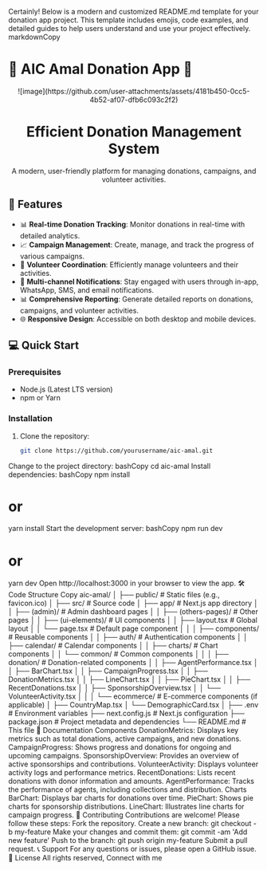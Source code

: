 Certainly! Below is a modern and customized README.md template for your donation app project. This template includes emojis, code examples, and detailed guides to help users understand and use your project effectively.
markdownCopy
# 🌟 AIC Amal Donation App 🌟

<div align="center">
![image](https://github.com/user-attachments/assets/4181b450-0cc5-4b52-af07-dfb6c093c2f2)

  <h1>Efficient Donation Management System</h1>
  <p>A modern, user-friendly platform for managing donations, campaigns, and volunteer activities.</p>
</div>

## 🚀 Features

- 📊 **Real-time Donation Tracking**: Monitor donations in real-time with detailed analytics.
- 📈 **Campaign Management**: Create, manage, and track the progress of various campaigns.
- 👥 **Volunteer Coordination**: Efficiently manage volunteers and their activities.
- 📢 **Multi-channel Notifications**: Stay engaged with users through in-app, WhatsApp, SMS, and email notifications.
- 📊 **Comprehensive Reporting**: Generate detailed reports on donations, campaigns, and volunteer activities.
- 🌐 **Responsive Design**: Accessible on both desktop and mobile devices.

## 💻 Quick Start

### Prerequisites

- Node.js (Latest LTS version)
- npm or Yarn

### Installation

1. Clone the repository:
   ```bash
   git clone https://github.com/yourusername/aic-amal.git
Change to the project directory:
bashCopy
cd aic-amal
Install dependencies:
bashCopy
npm install
# or
yarn install
Start the development server:
bashCopy
npm run dev
# or
yarn dev
Open http://localhost:3000 in your browser to view the app.
🛠️ Code Structure
Copy
aic-amal/
│
├── public/          # Static files (e.g., favicon.ico)
│
├── src/             # Source code
│   ├── app/         # Next.js app directory
│   │   ├── (admin)/  # Admin dashboard pages
│   │   ├── (others-pages)/  # Other pages
│   │   ├── (ui-elements)/  # UI components
│   │   ├── layout.tsx  # Global layout
│   │   └── page.tsx   # Default page component
│   │
│   ├── components/  # Reusable components
│   │   ├── auth/     # Authentication components
│   │   ├── calendar/ # Calendar components
│   │   ├── charts/   # Chart components
│   │   └── common/   # Common components
│   │
│   ├── donation/    # Donation-related components
│   │   ├── AgentPerformance.tsx
│   │   ├── BarChart.tsx
│   │   ├── CampaignProgress.tsx
│   │   ├── DonationMetrics.tsx
│   │   ├── LineChart.tsx
│   │   ├── PieChart.tsx
│   │   ├── RecentDonations.tsx
│   │   ├── SponsorshipOverview.tsx
│   │   └── VolunteerActivity.tsx
│   │
│   └── ecommerce/   # E-commerce components (if applicable)
│       ├── CountryMap.tsx
│       └── DemographicCard.tsx
│
├── .env            # Environment variables
├── next.config.js  # Next.js configuration
├── package.json    # Project metadata and dependencies
└── README.md       # This file
📝 Documentation
Components
DonationMetrics: Displays key metrics such as total donations, active campaigns, and new donations.
CampaignProgress: Shows progress and donations for ongoing and upcoming campaigns.
SponsorshipOverview: Provides an overview of active sponsorships and contributions.
VolunteerActivity: Displays volunteer activity logs and performance metrics.
RecentDonations: Lists recent donations with donor information and amounts.
AgentPerformance: Tracks the performance of agents, including collections and distribution.
Charts
BarChart: Displays bar charts for donations over time.
PieChart: Shows pie charts for sponsorship distributions.
LineChart: Illustrates line charts for campaign progress.
🤝 Contributing
Contributions are welcome! Please follow these steps:
Fork the repository.
Create a new branch: git checkout -b my-feature
Make your changes and commit them: git commit -am 'Add new feature'
Push to the branch: git push origin my-feature
Submit a pull request.
📞 Support
For any questions or issues, please open a GitHub issue.
📜 License
All rights reserved, Connect with me
